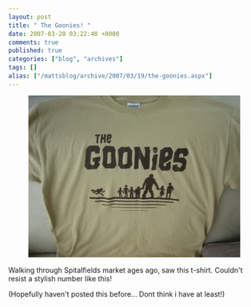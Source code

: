```yaml
---
layout: post
title: " The Goonies! "
date: 2007-03-20 03:22:40 +0000
comments: true
published: true
categories: ["blog", "archives"]
tags: []
alias: ["/mattsblog/archive/2007/03/19/the-goonies.aspx"]
---
```

<!-- more -->

<figure>
  <img height="324" alt="Goonies T-Shirt" src="/images/TheGoonies_E596/IMG_1703%5B9%5D.jpg" width="433">
</figure>
<p>Walking through Spitalfields market ages ago, saw this t-shirt. Couldn't resist a stylish number like this!</p>
<p>(Hopefully haven't posted this before... Dont think i have at least!)</p>
